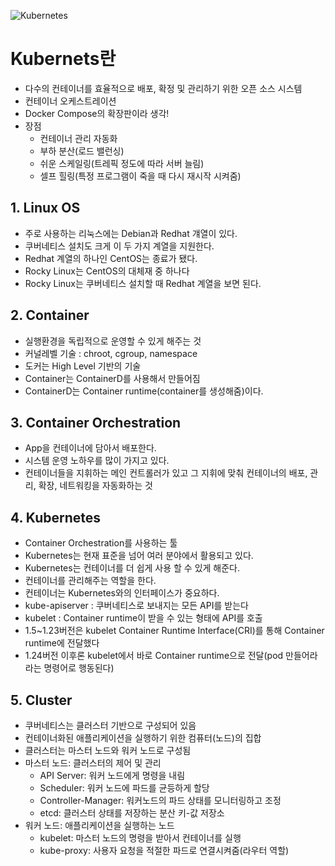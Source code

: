 ![Kubernetes](https://github.com/user-attachments/assets/3ec2d35d-184a-480a-878f-1f89f9547880)

# Kubernets란
- 다수의 컨테이너를 효율적으로 배포, 확정 및 관리하기 위한 오픈 소스 시스템
- 컨테이너 오케스트레이션
- Docker Compose의 확장판이라 생각!
- 장점
    - 컨테이너 관리 자동화
    - 부하 분산(로드 밸런싱)
    - 쉬운 스케일링(트레픽 정도에 따라 서버 늘림)
    - 셀프 힐링(특정 프로그램이 죽을 때 다시 재시작 시켜줌)

## 1. Linux OS
 - 주로 사용하는 리눅스에는 Debian과 Redhat 걔열이 있다.
 - 쿠버네티스 설치도 크게 이 두 가지 계열을 지원한다.
 - Redhat 계열의 하나인 CentOS는 종료가 됐다.
 - Rocky Linux는 CentOS의 대체재 중 하나다
 - Rocky Linux는 쿠버네티스 설치할 때 Redhat 계열을 보면 된다.

## 2. Container
 - 실행환경을 독립적으로 운영할 수 있게 해주는 것
 - 커널레벨 기술 : chroot, cgroup, namespace
 - 도커는 High Level 기반의 기술
 - Container는 ContainerD를 사용해서 만들어짐
 - ContainerD는 Container runtime(container를 생성해줌)이다.

## 3. Container Orchestration
 - App을 컨테이너에 담아서 배포한다.
 - 시스템 운영 노하우를 많이 가지고 있다.
 - 컨테이너들을 지휘하는 메인 컨트롤러가 있고 그 지휘에 맞춰 컨테이너의 배포, 관리, 확장, 네트워킹을 자동화하는 것

## 4. Kubernetes
 - Container Orchestration를 사용하는 툴
 - Kubernetes는 현재 표준을 넘어 여러 분야에서 활용되고 있다.
 - Kubernetes는 컨테이너를 더 쉽게 사용 할 수 있게 해준다.
 - 컨테이너를 관리해주는 역할을 한다.
 - 컨테이너는 Kubernetes와의 인터페이스가 중요하다.
 - kube-apiserver : 쿠버네티스로 보내지는 모든 API를 받는다
 - kubelet : Container runtime이 받을 수 있는 형태에 API를 호출
 - 1.5~1.23버전은 kubelet Container Runtime Interface(CRI)를 통해 Container runtime에 전달했다
 - 1.24버전 이후론 kubelet에서 바로 Container runtime으로 전달(pod 만들어라 라는 명령어로 행동된다)

 ## 5. Cluster
- 쿠버네티스는 클러스터 기반으로 구성되어 있음
- 컨테이너화된 애플리케이션을 실행하기 위한 컴퓨터(노드)의 집합
- 클러스터는 마스터 노드와 워커 노드로 구성됨
- 마스터 노드: 클러스터의 제어 및 관리
    - API Server: 워커 노드에게 명령을 내림
    - Scheduler: 워커 노드에 파드를 균등하게 할당
    - Controller-Manager: 워커노드의 파드 상태를 모니터링하고 조정
    - etcd: 클러스터 상태를 저장하는 분산 키-값 저장소
- 워커 노드: 애플리케이션을 실행하는 노드
    - kubelet: 마스터 노드의 명령을 받아서 컨테이너를 실행
    - kube-proxy: 사용자 요청을 적절한 파드로 연결시켜줌(라우터 역할)